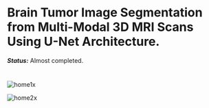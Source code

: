 # Brain Tumor Image Segmentation from Multi-Modal 3D MRI Scans Using U-Net Architecture.


***_Status:_*** Almost completed.


# 
![home1x](https://user-images.githubusercontent.com/111432785/233132935-f1d11396-6404-4603-b2b0-b764651dcb9f.png)




![home2x](https://user-images.githubusercontent.com/111432785/233132958-6f5b9879-1b30-4649-b1f6-2c5832e61528.png)

